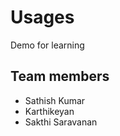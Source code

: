 # Usages
Demo for learning 

## Team members
  * Sathish Kumar
  * Karthikeyan
  * Sakthi Saravanan
